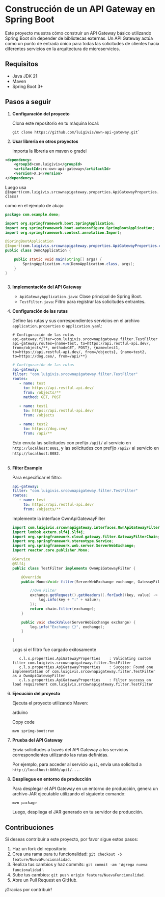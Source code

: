 # Construcción de un API Gateway en Spring Boot

Este proyecto muestra cómo construir un API Gateway básico utilizando Spring Boot sin depender de bibliotecas externas.
Un API Gateway actúa como un punto de entrada único para todas las solicitudes de clientes hacia diferentes servicios en
la arquitectura de microservicios.

## Requisitos

- Java JDK 21
- Maven
- Spring Boot 3+

## Pasos a seguir

1. **Configuración del proyecto**

   Clona este repositorio en tu máquina local:

   ```shell
   git clone https://github.com/luigivis/own-api-gateway.git`
   ```

2. **Usar libreria en otros proyectos**

   Importa la libreria en maven o gradel
```xml
<dependency>
    <groupId>com.luigivis</groupId>
    <artifactId>src-own-api-gateway</artifactId>
    <version>0.1</version>
</dependency>
```
Luego usa
`@Import(com.luigivis.srcownapigateway.properties.ApiGatewayProperties.class)`

<p></p>

como en el ejemplo de abajo

```Java
package com.example.demo;

import org.springframework.boot.SpringApplication;
import org.springframework.boot.autoconfigure.SpringBootApplication;
import org.springframework.context.annotation.Import;

@SpringBootApplication
@Import(com.luigivis.srcownapigateway.properties.ApiGatewayProperties.class)
public class DemoApplication {

    public static void main(String[] args) {
        SpringApplication.run(DemoApplication.class, args);
    }
}
                       
```  

3. **Implementación del API Gateway**

    - `ApiGatewayApplication.java`: Clase principal de Spring Boot.
    - `TestFilter.java`: Filtro para registrar las solicitudes entrantes.

4. **Configuración de las rutas**

   Define las rutas y sus correspondientes servicios en el archivo `application.properties` o `application.yaml`:

      ```properties
      # Configuración de las rutas
      api-gateway.filter=com.luigivis.srcownapigateway.filter.TestFilter
      api-gateway.routes={name=test, to=https://api.restful-api.dev/, from=/objects/**, method=GET, POST}, {name=test1, to=https://api.restful-api.dev/, from=/objects}, {name=test2, to=https://dog.ceo/, from=/api/**}
      ```
      ```yaml
      # Configuración de las rutas
      api-gateway:
      filter: "com.luigivis.srcownapigateway.filter.TestFilter"
      routes:
         - name: test
           to: https://api.restful-api.dev/
           from: /objects/**
           method: GET, POST
       
         - name: test1
           to: https://api.restful-api.dev/
           from: /objects
    
         - name: test2
           to: https://dog.ceo/
           from: /api/**
      ```
   Esto enruta las solicitudes con prefijo `/api1/` al servicio en `http://localhost:8081`, y las solicitudes con
   prefijo `/api2/` al servicio en `http://localhost:8082`.
   <br>
   <br>
5. **Filter Example**
         
   Para especificar el filtro:
   ```yaml
   api-gateway:
   filter: "com.luigivis.srcownapigateway.filter.TestFilter"
   routes:
      - name: test
        to: https://api.restful-api.dev/
        from: /objects/**
   ```
   Implemente la interface OwnApiGatewayFilter

   ```java
   import com.luigivis.srcownapigateway.interfaces.OwnApiGatewayFilter;
   import lombok.extern.slf4j.Slf4j;
   import org.springframework.cloud.gateway.filter.GatewayFilterChain;
   import org.springframework.stereotype.Service;
   import org.springframework.web.server.ServerWebExchange;
   import reactor.core.publisher.Mono;

   @Service
   @Slf4j
   public class TestFilter implements OwnApiGatewayFilter {
   
       @Override
       public Mono<Void> filter(ServerWebExchange exchange, GatewayFilterChain chain) {
   
           //Own Filter
           exchange.getRequest().getHeaders().forEach((key, value) -> {
               log.info(key + ":" + value);
           });
           return chain.filter(exchange);
       }
   
       public void checkValue(ServerWebExchange exchange) {
           log.info("Exchange {}", exchange);
       }
   
   }
   
   ```
   
   Logs si el filtro fue cargado exitosamente
   ```text
      c.l.s.properties.ApiGatewayProperties    : Validating custom filter com.luigivis.srcownapigateway.filter.TestFilter
      c.l.s.properties.ApiGatewayProperties    : Success: Found one implementation of com.luigivis.srcownapigateway.filter.TestFilter as a OwnApiGatewayFilter
      c.l.s.properties.ApiGatewayProperties    : Filter success on load requirement com.luigivis.srcownapigateway.filter.TestFilter
   ```

6. **Ejecución del proyecto**

   Ejecuta el proyecto utilizando Maven:

   arduino

   Copy code
    ```shell
    mvn spring-boot:run
    ```

7. **Prueba del API Gateway**

   Envía solicitudes a través del API Gateway a los servicios correspondientes utilizando las rutas definidas.

   Por ejemplo, para acceder al servicio `api1`, envía una solicitud a `http://localhost:8080/api1/...`.

8. **Despliegue en entorno de producción**

   Para desplegar el API Gateway en un entorno de producción, genera un archivo JAR ejecutable utilizando el siguiente
   comando:
    ```shell
    mvn package
    ```

   Luego, despliega el JAR generado en tu servidor de producción.

## Contribuciones

Si deseas contribuir a este proyecto, por favor sigue estos pasos:

1. Haz un fork del repositorio.
2. Crea una rama para tu funcionalidad: `git checkout -b feature/NuevaFuncionalidad`.
3. Realiza tus cambios y haz commits: `git commit -am 'Agrega nueva funcionalidad'`.
4. Sube tus cambios: `git push origin feature/NuevaFuncionalidad`.
5. Abre un Pull Request en GitHub.

¡Gracias por contribuir!
